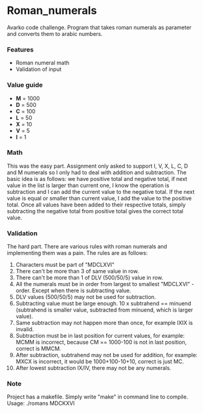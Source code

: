 # Roman_numerals
Avarko code challenge. Program that takes roman numerals as parameter and converts them to arabic numbers.

### Features
- Roman numeral math
- Validation of input

### Value guide
- **M** = 1000
- **D** = 500
- **C** = 100
- **L** = 50
- **X** = 10
- **V** = 5
- **I** = 1

### Math
This was the easy part. Assignment only asked to support I, V, X, L, C, D and M numerals so I only had to deal with addition and subtraction. The basic idea is as follows: we have positive total and negative total, if next value in the list is larger than current one, I know the operation is subtraction and I can add the current value to the negative total. If the next value is equal or smaller than current value, I add the value to the positive total. Once all values have been added to their respective totals, simply subtracting the negative total from positive total gives the correct total value.

### Validation
The hard part. There are various rules with roman numerals and implementing them was a pain. The rules are as follows:
1. Characters must be part of "MDCLXVI"
2. There can't be more than 3 of same value in row.
3. There can't be more than 1 of DLV (500/50/5) value in row.
4. All the numerals must be in order from largest to smallest "MDCLXVI" -order. Except when there is subtracting value.
5. DLV values (500/50/5) may not be used for subtraction.
6. Subtracting value must be large enough. 10 x subtrahend == minuend (subtrahend is smaller value, subtracted from minuend, which is larger value).
7. Same subtraction may not happen more than once, for example IXIX is invalid.
8. Subtraction must be in last position for current values, for example: MCMM is incorrect, because CM == 1000-100 is not in last position, correct is MMCM.
9. After subtraction, subtrahend may not be used for addition, for example: MXCX is incorrect, it would be 1000+100-10+10, correct is just MC.
10. After lowest subtraction IX/IV, there may not be any numerals.

### Note
Project has a makefile. Simply write "make" in command line to compile.
Usage: ./romans MDCKXVI

